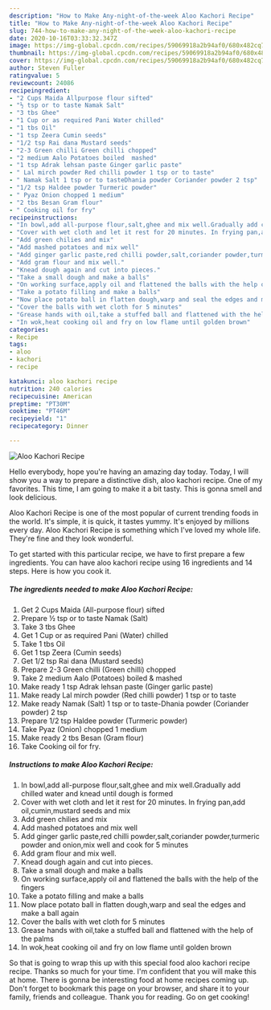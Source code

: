 ```yaml
---
description: "How to Make Any-night-of-the-week Aloo Kachori Recipe"
title: "How to Make Any-night-of-the-week Aloo Kachori Recipe"
slug: 744-how-to-make-any-night-of-the-week-aloo-kachori-recipe
date: 2020-10-16T03:33:32.347Z
image: https://img-global.cpcdn.com/recipes/59069918a2b94af0/680x482cq70/aloo-kachori-recipe-recipe-main-photo.jpg
thumbnail: https://img-global.cpcdn.com/recipes/59069918a2b94af0/680x482cq70/aloo-kachori-recipe-recipe-main-photo.jpg
cover: https://img-global.cpcdn.com/recipes/59069918a2b94af0/680x482cq70/aloo-kachori-recipe-recipe-main-photo.jpg
author: Steven Fuller
ratingvalue: 5
reviewcount: 24086
recipeingredient:
- "2 Cups Maida Allpurpose flour sifted"
- "½ tsp or to taste Namak Salt"
- "3 tbs Ghee"
- "1 Cup or as required Pani Water chilled"
- "1 tbs Oil"
- "1 tsp Zeera Cumin seeds"
- "1/2 tsp Rai dana Mustard seeds"
- "2-3 Green chilli Green chilli chopped"
- "2 medium Aalo Potatoes boiled  mashed"
- "1 tsp Adrak lehsan paste Ginger garlic paste"
- " Lal mirch powder Red chilli powder 1 tsp or to taste"
- " Namak Salt 1 tsp or to tasteDhania powder Coriander powder 2 tsp"
- "1/2 tsp Haldee powder Turmeric powder"
- " Pyaz Onion chopped 1 medium"
- "2 tbs Besan Gram flour"
- " Cooking oil for fry"
recipeinstructions:
- "In bowl,add all-purpose flour,salt,ghee and mix well.Gradually add chilled water and knead until dough is formed"
- "Cover with wet cloth and let it rest for 20 minutes. In frying pan,add oil,cumin,mustard seeds and mix"
- "Add green chilies and mix"
- "Add mashed potatoes and mix well"
- "Add ginger garlic paste,red chilli powder,salt,coriander powder,turmeric powder and onion,mix well and cook for 5 minutes"
- "Add gram flour and mix well."
- "Knead dough again and cut into pieces."
- "Take a small dough and make a balls"
- "On working surface,apply oil and flattened the balls with the help of the fingers"
- "Take a potato filling and make a balls"
- "Now place potato ball in flatten dough,warp and seal the edges and make a ball again"
- "Cover the balls with wet cloth for 5 minutes"
- "Grease hands with oil,take a stuffed ball and flattened with the help of the palms"
- "In wok,heat cooking oil and fry on low flame until golden brown"
categories:
- Recipe
tags:
- aloo
- kachori
- recipe

katakunci: aloo kachori recipe 
nutrition: 240 calories
recipecuisine: American
preptime: "PT30M"
cooktime: "PT46M"
recipeyield: "1"
recipecategory: Dinner

---
```



![Aloo Kachori Recipe](https://img-global.cpcdn.com/recipes/59069918a2b94af0/680x482cq70/aloo-kachori-recipe-recipe-main-photo.jpg)

Hello everybody, hope you're having an amazing day today. Today, I will show you a way to prepare a distinctive dish, aloo kachori recipe. One of my favorites. This time, I am going to make it a bit tasty. This is gonna smell and look delicious.



Aloo Kachori Recipe is one of the most popular of current trending foods in the world. It's simple, it is quick, it tastes yummy. It's enjoyed by millions every day. Aloo Kachori Recipe is something which I've loved my whole life. They're fine and they look wonderful.


To get started with this particular recipe, we have to first prepare a few ingredients. You can have aloo kachori recipe using 16 ingredients and 14 steps. Here is how you cook it.

<!--inarticleads1-->

##### The ingredients needed to make Aloo Kachori Recipe:

1. Get 2 Cups Maida (All-purpose flour) sifted
1. Prepare ½ tsp or to taste Namak (Salt)
1. Take 3 tbs Ghee
1. Get 1 Cup or as required Pani (Water) chilled
1. Take 1 tbs Oil
1. Get 1 tsp Zeera (Cumin seeds)
1. Get 1/2 tsp Rai dana (Mustard seeds)
1. Prepare 2-3 Green chilli (Green chilli) chopped
1. Take 2 medium Aalo (Potatoes) boiled &amp; mashed
1. Make ready 1 tsp Adrak lehsan paste (Ginger garlic paste)
1. Make ready  Lal mirch powder (Red chilli powder) 1 tsp or to taste
1. Make ready  Namak (Salt) 1 tsp or to taste-Dhania powder (Coriander powder) 2 tsp
1. Prepare 1/2 tsp Haldee powder (Turmeric powder)
1. Take  Pyaz (Onion) chopped 1 medium
1. Make ready 2 tbs Besan (Gram flour)
1. Take  Cooking oil for fry.




<!--inarticleads2-->

##### Instructions to make Aloo Kachori Recipe:

1. In bowl,add all-purpose flour,salt,ghee and mix well.Gradually add chilled water and knead until dough is formed
1. Cover with wet cloth and let it rest for 20 minutes. In frying pan,add oil,cumin,mustard seeds and mix
1. Add green chilies and mix
1. Add mashed potatoes and mix well
1. Add ginger garlic paste,red chilli powder,salt,coriander powder,turmeric powder and onion,mix well and cook for 5 minutes
1. Add gram flour and mix well.
1. Knead dough again and cut into pieces.
1. Take a small dough and make a balls
1. On working surface,apply oil and flattened the balls with the help of the fingers
1. Take a potato filling and make a balls
1. Now place potato ball in flatten dough,warp and seal the edges and make a ball again
1. Cover the balls with wet cloth for 5 minutes
1. Grease hands with oil,take a stuffed ball and flattened with the help of the palms
1. In wok,heat cooking oil and fry on low flame until golden brown




So that is going to wrap this up with this special food aloo kachori recipe recipe. Thanks so much for your time. I'm confident that you will make this at home. There is gonna be interesting food at home recipes coming up. Don't forget to bookmark this page on your browser, and share it to your family, friends and colleague. Thank you for reading. Go on get cooking!
